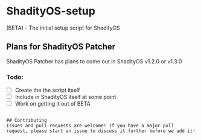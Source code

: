 # ShadityOS-setup
(BETA) - The initial setup script for ShadityOS
## Plans for ShadityOS Patcher
ShadityOS Patcher has plans to come out in ShadityOS v1.2.0 or v1.3.0
### Todo:
- [ ] Create the the script itself
- [ ] Include in ShadityOS itself at some point
- [ ] Work on getting it out of BETA
```

## Contributing
Issues and pull requests are welcome! If you have a major pull request, please start an issue to discuss it further before we add it!
